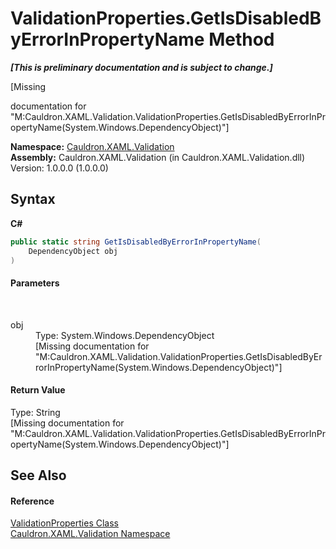 # ValidationProperties.GetIsDisabledByErrorInPropertyName Method 
 _**\[This is preliminary documentation and is subject to change.\]**_

\[Missing <summary> documentation for "M:Cauldron.XAML.Validation.ValidationProperties.GetIsDisabledByErrorInPropertyName(System.Windows.DependencyObject)"\]

**Namespace:**&nbsp;<a href="N_Cauldron_XAML_Validation">Cauldron.XAML.Validation</a><br />**Assembly:**&nbsp;Cauldron.XAML.Validation (in Cauldron.XAML.Validation.dll) Version: 1.0.0.0 (1.0.0.0)

## Syntax

**C#**<br />
``` C#
public static string GetIsDisabledByErrorInPropertyName(
	DependencyObject obj
)
```


#### Parameters
&nbsp;<dl><dt>obj</dt><dd>Type: System.Windows.DependencyObject<br />\[Missing <param name="obj"/> documentation for "M:Cauldron.XAML.Validation.ValidationProperties.GetIsDisabledByErrorInPropertyName(System.Windows.DependencyObject)"\]</dd></dl>

#### Return Value
Type: String<br />\[Missing <returns> documentation for "M:Cauldron.XAML.Validation.ValidationProperties.GetIsDisabledByErrorInPropertyName(System.Windows.DependencyObject)"\]

## See Also


#### Reference
<a href="T_Cauldron_XAML_Validation_ValidationProperties">ValidationProperties Class</a><br /><a href="N_Cauldron_XAML_Validation">Cauldron.XAML.Validation Namespace</a><br />